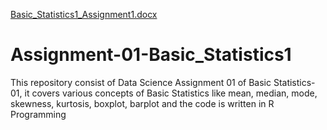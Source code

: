 [Basic_Statistics1_Assignment1.docx](https://github.com/PriyankaKadale/Assignment-01-Basic_Statistics1/files/7182892/Basic_Statistics1_Assignment1.docx)

# Assignment-01-Basic_Statistics1
This repository consist of Data Science Assignment 01 of Basic Statistics-01, it covers various concepts of Basic Statistics like mean, median, mode, skewness, kurtosis, boxplot, barplot and the code is written in R Programming
